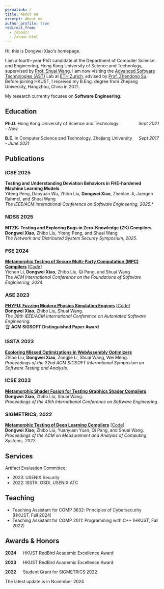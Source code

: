 ```yaml
---
permalink: /
title: About me
excerpt: About me
author_profile: true
redirect_from: 
  - /about/
  - /about.html
---
```

Hi, this is Dongwei Xiao's homepage.

I am a fourth-year PhD candidate at the Department of Computer Science and Engineering, Hong Kong University of Science and Technology, supervised by [Prof. Shuai Wang](https://www.cse.ust.hk/~shuaiw/).
  I am now visiting the [Advanced Software Technologies (AST)](https://ast.ethz.ch/) Lab at [ETH Zurich](https://ethz.ch/en.html), advised by [Prof. Zhendong Su](https://people.inf.ethz.ch/suz/).
  Before joining HKUST, I received my B.Eng. degree from Zhejiang University, Hangzhou, China in 2021.

My research currently focuses on **Software Engineering**.

Education
------
**Ph.D.** Hong Kong University of Science and Technology  &emsp; &emsp; &emsp; &nbsp; *Sept 2021 - Now*

**B.E.** in Computer Science and Technology, Zhejiang University &emsp; *Sept 2017 - June 2021*


Publications
------
### ICSE 2025
**Testing and Understanding Deviation Behaviors in FHE-hardened Machine Learning Models**  
Yiteng Peng, Daoyuan Wu, Zhibo Liu, **Dongwei Xiao**, Zhenlan Ji, Juergen Rahmel, and Shuai Wang  
*The IEEE/ACM International Conference on Software Engineering, 2025.**  

### NDSS 2025 
**MTZK: Testing and Exploring Bugs in Zero-Knowledge (ZK) Compilers**  
**Dongwei Xiao**, Zhibo Liu, Yiteng Peng, and Shuai Wang  
*The Network and Distributed System Security Symposium, 2025.*  

### FSE 2024 
[**Metamorphic Testing of Secure Multi-Party Computation (MPC) Compilers**](https://doi.acm.org/?doi=3643781) [[Code](https://github.com/winnylyc/MT-MPC/)]  
Yichen Li, **Dongwei Xiao**, Zhibo Liu, Qi Pang, and Shuai Wang   
*The ACM International Conference on the Foundations of Software Engineering, 2024.*  

### ASE 2023 
[**PHYFU: Fuzzing Modern Physics Simulation Engines**](https://ieeexplore.ieee.org/document/10298312) [[Code](https://github.com/PhyFuzz/phyfu)]  
**Dongwei Xiao**, Zhibo Liu, Shuai Wang.  
*The 38th IEEE/ACM International Conference on Automated Software Engineering.*  
🏆 **ACM SIGSOFT Distinguished Paper Award**

### ISSTA 2023 
[**Exploring Missed Optimizations in WebAssembly Optimizers**](https://dl.acm.org/doi/10.1145/3597926.3598068)  
Zhibo Liu, **Dongwei Xiao**, Zongjie Li, Shuai Wang, Wei Meng.  
*Proceedings of the 32nd ACM SIGSOFT International Symposium on Software Testing and Analysis.*

### ICSE 2023 
[**Metamorphic Shader Fusion for Testing Graphics Shader Compilers**](https://ieeexplore.ieee.org/document/10172737/)  
**Dongwei Xiao**, Zhibo Liu, Shuai Wang.  
*Proceedings of the 45th International Conference on Software Engineering.*

### SIGMETRICS, 2022
[**Metamorphic Testing of Deep Learning Compilers**](https://dl.acm.org/doi/abs/10.1145/3508035) [[Code](https://github.com/Wilbur-Django/Testing-DNN-Compilers)]  
**Dongwei Xiao**, Zhibo Liu, Yuanyuan Yuan, Qi Pang, and Shuai Wang.  
*Proceedings of the ACM on Measurement and Analysis of Computing Systems, 2022.*

Services
------
Artifact Evaluation Committee:
 - 2023: USENIX Security
 - 2022: ISSTA, OSDI, USENIX ATC

Teaching
------
 * Teaching Assistant for COMP 3632: Principles of Cybersecurity (HKUST, Fall 2024) 
 * Teaching Assistant for COMP 2011: Programming with C++ (HKUST, Fall 2022) 
    
Awards & Honors
------
**2024** &emsp; HKUST RedBird Academic Excellence Award

**2023** &emsp; HKUST RedBird Academic Excellence Award

**2022** &emsp; Student Grant for SIGMETRICS 2022

<!--
Technical Skills
------
**Programming/Scripting** &emsp; Python, Java, C/C++
-->


The latest update is in November 2024

<script type="text/javascript" id="clustrmaps" src="//clustrmaps.com/map_v2.js?d=tL7XgyZw0CuieKyBQm3coLs2JdWiwgfF236zkA_oBto&cl=ffffff&w=a"></script>

